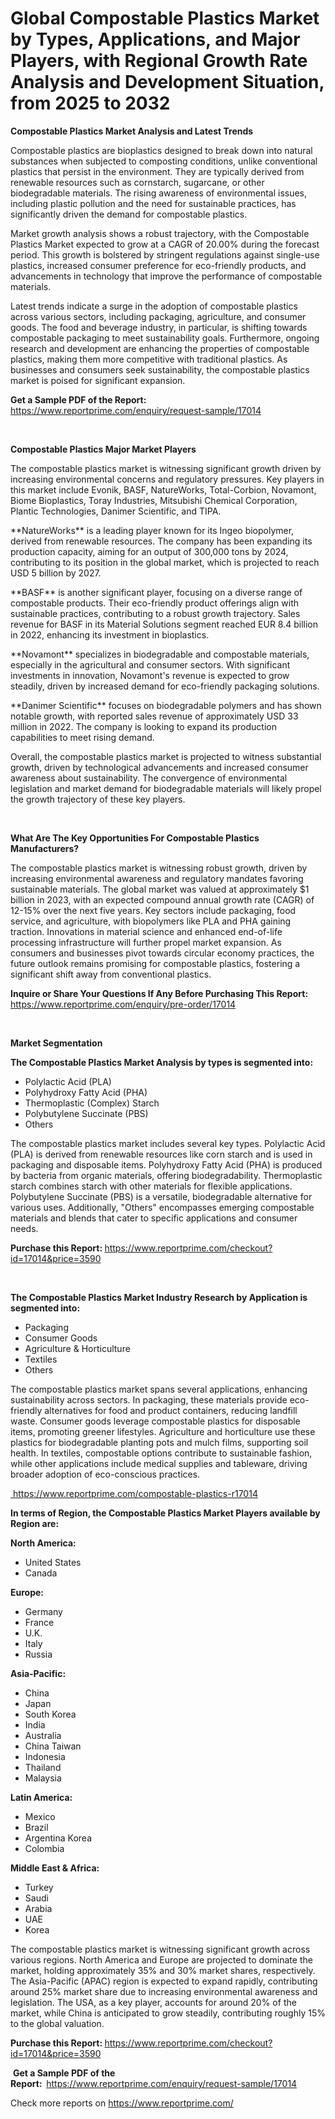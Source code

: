 <p><h1>Global Compostable Plastics Market by Types, Applications, and Major Players, with Regional Growth Rate Analysis and Development Situation, from 2025 to 2032</h1></p><p><strong>Compostable Plastics Market Analysis and Latest Trends</strong></p>
<p><p>Compostable plastics are bioplastics designed to break down into natural substances when subjected to composting conditions, unlike conventional plastics that persist in the environment. They are typically derived from renewable resources such as cornstarch, sugarcane, or other biodegradable materials. The rising awareness of environmental issues, including plastic pollution and the need for sustainable practices, has significantly driven the demand for compostable plastics. </p><p>Market growth analysis shows a robust trajectory, with the Compostable Plastics Market expected to grow at a CAGR of 20.00% during the forecast period. This growth is bolstered by stringent regulations against single-use plastics, increased consumer preference for eco-friendly products, and advancements in technology that improve the performance of compostable materials. </p><p>Latest trends indicate a surge in the adoption of compostable plastics across various sectors, including packaging, agriculture, and consumer goods. The food and beverage industry, in particular, is shifting towards compostable packaging to meet sustainability goals. Furthermore, ongoing research and development are enhancing the properties of compostable plastics, making them more competitive with traditional plastics. As businesses and consumers seek sustainability, the compostable plastics market is poised for significant expansion.</p></p>
<p><strong>Get a Sample PDF of the Report:&nbsp;</strong> <a href="https://www.reportprime.com/enquiry/request-sample/17014?utm_campaign=3460&utm_medium=2&utm_source=Github&utm_content=ia&utm_term=18032025&utm_id=compostable-plastics">https://www.reportprime.com/enquiry/request-sample/17014</a></p>
<p>&nbsp;</p>
<p><strong>Compostable Plastics Major Market Players</strong></p>
<p><p>The compostable plastics market is witnessing significant growth driven by increasing environmental concerns and regulatory pressures. Key players in this market include Evonik, BASF, NatureWorks, Total-Corbion, Novamont, Biome Bioplastics, Toray Industries, Mitsubishi Chemical Corporation, Plantic Technologies, Danimer Scientific, and TIPA.</p><p>**NatureWorks** is a leading player known for its Ingeo biopolymer, derived from renewable resources. The company has been expanding its production capacity, aiming for an output of 300,000 tons by 2024, contributing to its position in the global market, which is projected to reach USD 5 billion by 2027.</p><p>**BASF** is another significant player, focusing on a diverse range of compostable products. Their eco-friendly product offerings align with sustainable practices, contributing to a robust growth trajectory. Sales revenue for BASF in its Material Solutions segment reached EUR 8.4 billion in 2022, enhancing its investment in bioplastics.</p><p>**Novamont** specializes in biodegradable and compostable materials, especially in the agricultural and consumer sectors. With significant investments in innovation, Novamont's revenue is expected to grow steadily, driven by increased demand for eco-friendly packaging solutions. </p><p>**Danimer Scientific** focuses on biodegradable polymers and has shown notable growth, with reported sales revenue of approximately USD 33 million in 2022. The company is looking to expand its production capabilities to meet rising demand.</p><p>Overall, the compostable plastics market is projected to witness substantial growth, driven by technological advancements and increased consumer awareness about sustainability. The convergence of environmental legislation and market demand for biodegradable materials will likely propel the growth trajectory of these key players.</p></p>
<p>&nbsp;</p>
<p><strong>What Are The Key Opportunities For Compostable Plastics Manufacturers?</strong></p>
<p><p>The compostable plastics market is witnessing robust growth, driven by increasing environmental awareness and regulatory mandates favoring sustainable materials. The global market was valued at approximately $1 billion in 2023, with an expected compound annual growth rate (CAGR) of 12-15% over the next five years. Key sectors include packaging, food service, and agriculture, with biopolymers like PLA and PHA gaining traction. Innovations in material science and enhanced end-of-life processing infrastructure will further propel market expansion. As consumers and businesses pivot towards circular economy practices, the future outlook remains promising for compostable plastics, fostering a significant shift away from conventional plastics.</p></p>
<p><strong>Inquire or Share Your Questions If Any Before Purchasing This Report:</strong> <a href="https://www.reportprime.com/enquiry/pre-order/17014?utm_campaign=3460&utm_medium=2&utm_source=Github&utm_content=ia&utm_term=18032025&utm_id=compostable-plastics">https://www.reportprime.com/enquiry/pre-order/17014</a></p>
<p>&nbsp;</p>
<p><strong>Market Segmentation</strong></p>
<p><strong>The Compostable Plastics Market Analysis by types is segmented into:</strong></p>
<p><ul><li>Polylactic Acid (PLA)</li><li>Polyhydroxy Fatty Acid (PHA)</li><li>Thermoplastic (Complex) Starch</li><li>Polybutylene Succinate (PBS)</li><li>Others</li></ul></p>
<p><p>The compostable plastics market includes several key types. Polylactic Acid (PLA) is derived from renewable resources like corn starch and is used in packaging and disposable items. Polyhydroxy Fatty Acid (PHA) is produced by bacteria from organic materials, offering biodegradability. Thermoplastic starch combines starch with other materials for flexible applications. Polybutylene Succinate (PBS) is a versatile, biodegradable alternative for various uses. Additionally, "Others" encompasses emerging compostable materials and blends that cater to specific applications and consumer needs.</p></p>
<p><strong>Purchase this Report:&nbsp;</strong><a href="https://www.reportprime.com/checkout?id=17014&price=3590&utm_campaign=3460&utm_medium=2&utm_source=Github&utm_content=ia&utm_term=18032025&utm_id=compostable-plastics">https://www.reportprime.com/checkout?id=17014&price=3590</a></p>
<p>&nbsp;</p>
<p><strong>The Compostable Plastics Market Industry Research by Application is segmented into:</strong></p>
<p><ul><li>Packaging</li><li>Consumer Goods</li><li>Agriculture & Horticulture</li><li>Textiles</li><li>Others</li></ul></p>
<p><p>The compostable plastics market spans several applications, enhancing sustainability across sectors. In packaging, these materials provide eco-friendly alternatives for food and product containers, reducing landfill waste. Consumer goods leverage compostable plastics for disposable items, promoting greener lifestyles. Agriculture and horticulture use these plastics for biodegradable planting pots and mulch films, supporting soil health. In textiles, compostable options contribute to sustainable fashion, while other applications include medical supplies and tableware, driving broader adoption of eco-conscious practices.</p></p>
<p><a href="https://www.reportprime.com/compostable-plastics-r17014?utm_campaign=3460&utm_medium=2&utm_source=Github&utm_content=ia&utm_term=18032025&utm_id=compostable-plastics">&nbsp;https://www.reportprime.com/compostable-plastics-r17014</a></p>
<p><strong>In terms of Region, the Compostable Plastics Market Players available by Region are:</strong></p>
<p>
    <p> <strong> North America: </strong>
        <ul>
            <li>United States</li>
            <li>Canada</li>
        </ul>
        </p> 
    <p> <strong> Europe: </strong>
        <ul>
            <li>Germany</li>
            <li>France</li>
            <li>U.K.</li>
            <li>Italy</li>
            <li>Russia</li>
        </ul>
        </p> 
    <p> <strong> Asia-Pacific: </strong>
        <ul>
            <li>China</li>
            <li>Japan</li>
            <li>South Korea</li>
            <li>India</li>
            <li>Australia</li>
            <li>China Taiwan</li>
            <li>Indonesia</li>
            <li>Thailand</li>
            <li>Malaysia</li>
        </ul>
        </p> 
    <p> <strong> Latin America: </strong>
        <ul>
            <li>Mexico</li>
            <li>Brazil</li>
            <li>Argentina Korea</li>
            <li>Colombia</li>
        </ul>
        </p> 
    <p> <strong> Middle East & Africa: </strong>
        <ul>
            <li>Turkey</li>
            <li>Saudi</li>
            <li>Arabia</li>
            <li>UAE</li>
            <li>Korea</li>
        </ul>
    </p>
    </p>
<p><p>The compostable plastics market is witnessing significant growth across various regions. North America and Europe are projected to dominate the market, holding approximately 35% and 30% market shares, respectively. The Asia-Pacific (APAC) region is expected to expand rapidly, contributing around 25% market share due to increasing environmental awareness and legislation. The USA, as a key player, accounts for around 20% of the market, while China is anticipated to grow steadily, contributing roughly 15% to the global valuation.</p></p>
<p><strong>Purchase this Report: </strong><a href="https://www.reportprime.com/checkout?id=17014&price=3590&utm_campaign=3460&utm_medium=2&utm_source=Github&utm_content=ia&utm_term=18032025&utm_id=compostable-plastics">https://www.reportprime.com/checkout?id=17014&price=3590</a></p>
<p>&nbsp;<strong>Get a Sample PDF of the Report:&nbsp;&nbsp;</strong><a href="https://www.reportprime.com/enquiry/request-sample/17014?utm_campaign=3460&utm_medium=2&utm_source=Github&utm_content=ia&utm_term=18032025&utm_id=compostable-plastics">https://www.reportprime.com/enquiry/request-sample/17014</a></p>
<p><strong></strong></p>
<p>Check more reports on <a href="https://www.reportprime.com/?utm_campaign=3460&utm_medium=2&utm_source=Github&utm_content=ia&utm_term=18032025&utm_id=compostable-plastics">https://www.reportprime.com/</a></p>